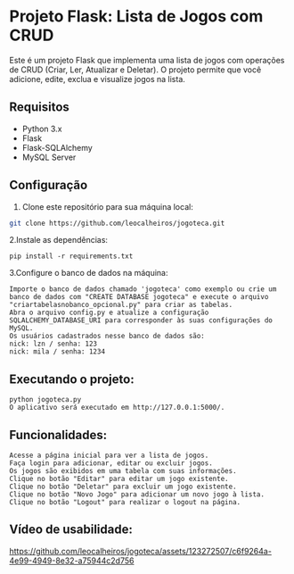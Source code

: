 # Projeto Flask: Lista de Jogos com CRUD

Este é um projeto Flask que implementa uma lista de jogos com operações de CRUD (Criar, Ler, Atualizar e Deletar). O projeto permite que você adicione, edite, exclua e visualize jogos na lista.

## Requisitos

- Python 3.x
- Flask
- Flask-SQLAlchemy
- MySQL Server

## Configuração

1. Clone este repositório para sua máquina local:

```sh
git clone https://github.com/leocalheiros/jogoteca.git
```

2.Instale as dependências:
```
pip install -r requirements.txt
```

3.Configure o banco de dados na máquina:
```
Importe o banco de dados chamado 'jogoteca' como exemplo ou crie um banco de dados com "CREATE DATABASE jogoteca" e execute o arquivo "criartabelasnobanco_opcional.py" para criar as tabelas.
Abra o arquivo config.py e atualize a configuração SQLALCHEMY_DATABASE_URI para corresponder às suas configurações do MySQL.
Os usuários cadastrados nesse banco de dados são:
nick: lzn / senha: 123
nick: mila / senha: 1234

```


## Executando o projeto:
```
python jogoteca.py
O aplicativo será executado em http://127.0.0.1:5000/.
```

## Funcionalidades:
```
Acesse a página inicial para ver a lista de jogos.
Faça login para adicionar, editar ou excluir jogos.
Os jogos são exibidos em uma tabela com suas informações.
Clique no botão "Editar" para editar um jogo existente.
Clique no botão "Deletar" para excluir um jogo existente.
Clique no botão "Novo Jogo" para adicionar um novo jogo à lista.
Clique no botão "Logout" para realizar o logout na página.
```

## Vídeo de usabilidade:
https://github.com/leocalheiros/jogoteca/assets/123272507/c6f9264a-4e99-4949-8e32-a75944c2d756
